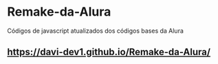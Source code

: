 # Remake-da-Alura
Códigos de javascript atualizados dos códigos bases da Alura 
## https://davi-dev1.github.io/Remake-da-Alura/
